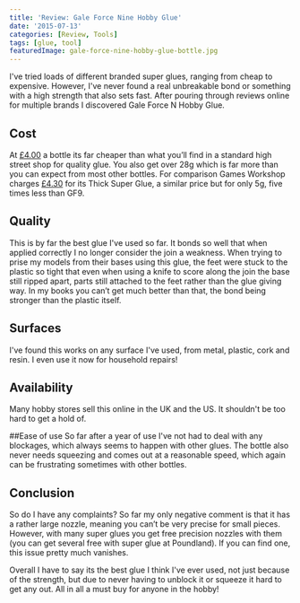 ```yaml
---
title: 'Review: Gale Force Nine Hobby Glue'
date: '2015-07-13'
categories: [Review, Tools]
tags: [glue, tool]
featuredImage: gale-force-nine-hobby-glue-bottle.jpg
---
```


I've tried loads of different branded super glues, ranging from cheap to expensive. However, I've never found a real unbreakable bond or something with a high strength that also sets fast. After pouring through reviews online for multiple brands I discovered Gale Force N Hobby Glue.

## Cost

At [£4.00](https://www.goblingaming.co.uk/products/plastic-glue-62903171) a bottle its far cheaper than what you’ll find in a standard high street shop for quality glue. You also get over 28g which is far more than you can expect from most other bottles. For comparison Games Workshop charges [£4.30](http://www.games-workshop.com/en-GB/Super-Glue-Thick) for its Thick Super Glue, a similar price but for only 5g, five times less than GF9.

## Quality

This is by far the best glue I've used so far. It bonds so well that when applied correctly I no longer consider the join a weakness. When trying to prise my models from their bases using this glue, the feet were stuck to the plastic so tight that even when using a knife to score along the join the base still ripped apart, parts still attached to the feet rather than the glue giving way. In my books you can’t get much better than that, the bond being stronger than the plastic itself.

## Surfaces

I've found this works on any surface I've used, from metal, plastic, cork and resin. I even use it now for household repairs!

## Availability

Many hobby stores sell this online in the UK and the US. It shouldn't be too hard to get a hold of.

##Ease of use
So far after a year of use I've not had to deal with any blockages, which always seems to happen with other glues. The bottle also never needs squeezing and comes out at a reasonable speed, which again can be frustrating sometimes with other bottles.

## Conclusion

So do I have any complaints? So far my only negative comment is that it has a rather large nozzle, meaning you can’t be very precise for small pieces. However, with many super glues you get free precision nozzles with them (you can get several free with super glue at Poundland). If you can find one, this issue pretty much vanishes.

Overall I have to say its the best glue I think I've ever used, not just because of the strength, but due to never having to unblock it or squeeze it hard to get any out. All in all a must buy for anyone in the hobby!
